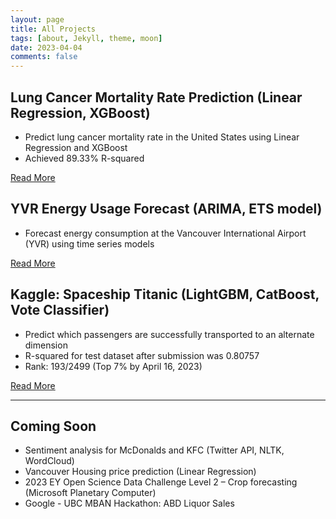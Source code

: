 ```yaml
---
layout: page
title: All Projects
tags: [about, Jekyll, theme, moon]
date: 2023-04-04
comments: false
---
```


## Lung Cancer Mortality Rate Prediction (Linear Regression, XGBoost)
- Predict lung cancer mortality rate in the United States using Linear Regression and XGBoost
- Achieved 89.33% R-squared

[Read More](https://xup65k6t6.github.io/Personal_Blog/projects/Lung-Cancer-Mortality-Rate-Prediction/)


## YVR Energy Usage Forecast (ARIMA, ETS model)
- Forecast energy consumption at the Vancouver International Airport (YVR) using time series models

[Read More](https://xup65k6t6.github.io/Personal_Blog/projects/YVR-Energy-Usage-Forecast/)


## Kaggle: Spaceship Titanic (LightGBM, CatBoost, Vote Classifier)
- Predict which passengers are successfully transported to an alternate dimension
- R-squared for test dataset after submission was 0.80757
- Rank: 193/2499 (Top 7% by April 16, 2023)

[Read More](https://github.com/xup65k6t6/Personal_Blog/projects/Kaggle:Spaceship-Titanic/)

---

## Coming Soon
- Sentiment analysis for McDonalds and KFC (Twitter API, NLTK, WordCloud)
- Vancouver Housing price prediction (Linear Regression)
- 2023 EY Open Science Data Challenge Level 2 – Crop forecasting (Microsoft Planetary Computer)
- Google - UBC MBAN Hackathon: ABD Liquor Sales 
<!-- (https://lookerstudio.google.com/reporting/4ecd3ac4-9b47-4c97-8730-5c87ea10ebf9) -->
